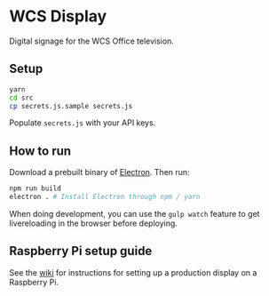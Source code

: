 WCS Display
===========

Digital signage for the WCS Office television.

Setup
-----

```bash
yarn
cd src
cp secrets.js.sample secrets.js
```

Populate `secrets.js` with your API keys.

How to run
----------

Download a prebuilt binary of [Electron](https://github.com/atom/electron/releases). Then run:

```bash
npm run build
electron . # Install Electron through npm / yarn
```

When doing development, you can use the ```gulp watch``` feature to get livereloading in the browser before deploying.

Raspberry Pi setup guide
------------------------

See the [wiki](https://github.com/acm-uiuc/display/wiki/Raspberry-Pi-2-3-Setup-Guide) for instructions for setting up a production display on a Raspberry Pi.
